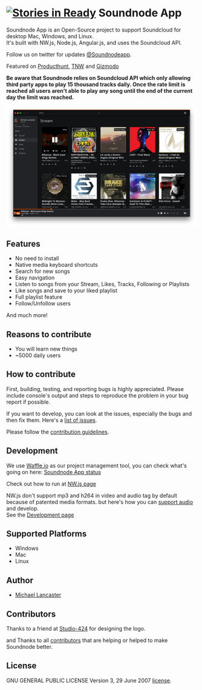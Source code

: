 [![Stories in Ready](https://badge.waffle.io/Soundnode/soundnode-app.png?label=roadmap&title=roadmap)](https://waffle.io/Soundnode/soundnode-app)
Soundnode App
============

Soundnode App is an Open-Source project to support Soundcloud for desktop Mac, Windows, and Linux. <br>
It's built with NW.js, Node.js, Angular.js, and uses the Soundcloud API.

Follow us on twitter for updates [@Soundnodeapp](https://www.twitter.com/soundnodeapp).

Featured on [Producthunt](https://www.producthunt.com/tech/soundnode-2), [TNW](http://thenextweb.com/apps/2016/01/25/soundnode-is-the-soundcloud-desktop-app-youve-been-waiting-for/#gref) 
and [Gizmodo](http://gizmodo.com/soundnode-turns-soundcloud-into-a-spotify-like-desktop-1754953529)

**Be aware that Soundnode relies on Soundcloud API which only allowing third party apps to play 15 thousand tracks daily. Once the rate limit is reached all users aren't able to play any song until the end of the current day the limit was reached.**

![alt tag](https://raw.githubusercontent.com/Soundnode/soundnode-app/master/Soundnode-app.png)

## Features

- No need to install
- Native media keyboard shortcuts
- Search for new songs
- Easy navigation
- Listen to songs from your Stream, Likes, Tracks, Following or Playlists
- Like songs and save to your liked playlist
- Full playlist feature
- Follow/Unfollow users

And much more!

## Reasons to contribute

- You will learn new things
- ~5000 daily users

## How to contribute

First, building, testing, and reporting bugs is highly appreciated. Please include console's output and steps to reproduce the problem in your bug report if possible.

If you want to develop, you can look at the issues, especially the bugs and then fix them.
Here's a [list of issues](https://github.com/Soundnode/soundnode-app/issues?state=open).

Please follow the [contribution guidelines](https://github.com/Soundnode/soundnode-app/blob/master/CONTRIBUTING.md).

## Development

We use [Waffle.io](https://waffle.io/) as our project management tool, you can check what's going on here: [Soundnode App status](https://waffle.io/Soundnode/soundnode-app)

Check out how to run at [NW.js page](https://github.com/nwjs/nw.js/wiki/How-to-run-apps)

NW.js don't support mp3 and h264 in video and audio tag by default because of patented media formats.
but here's how you can [support audio](https://github.com/Soundnode/soundnode-app/wiki/Support-mp3-and-h264-in-video-and-audio-tag) and develop.
<br>
See the [Development page](https://github.com/Soundnode/soundnode-app/wiki/Development)

## Supported Platforms

- Windows
- Mac
- Linux

## Author

- [Michael Lancaster](https://github.com/weblancaster)

## Contributors

Thanks to a friend at [Studio-424](http://studio-424.com/) for designing the logo.

and Thanks to all [contributors](https://github.com/Soundnode/soundnode-app/graphs/contributors) that are helping or helped to make Soundnode better.

## License

GNU GENERAL PUBLIC LICENSE Version 3, 29 June 2007 [license](https://github.com/Soundnode/soundnode-app/blob/master/LICENSE.md).

